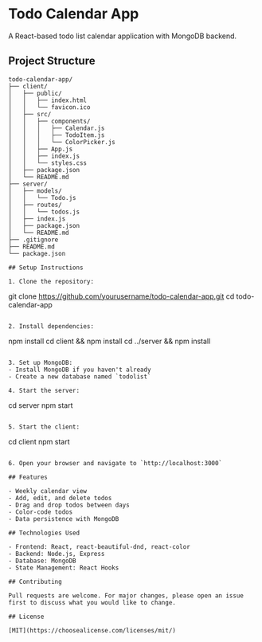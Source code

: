 # Todo Calendar App

A React-based todo list calendar application with MongoDB backend.

## Project Structure

```
todo-calendar-app/
├── client/
│   ├── public/
│   │   ├── index.html
│   │   └── favicon.ico
│   ├── src/
│   │   ├── components/
│   │   │   ├── Calendar.js
│   │   │   ├── TodoItem.js
│   │   │   └── ColorPicker.js
│   │   ├── App.js
│   │   ├── index.js
│   │   └── styles.css
│   ├── package.json
│   └── README.md
├── server/
│   ├── models/
│   │   └── Todo.js
│   ├── routes/
│   │   └── todos.js
│   ├── index.js
│   ├── package.json
│   └── README.md
├── .gitignore
├── README.md
└── package.json

## Setup Instructions

1. Clone the repository:
   ```
   git clone https://github.com/yourusername/todo-calendar-app.git
   cd todo-calendar-app
   ```

2. Install dependencies:
   ```
   npm install
   cd client && npm install
   cd ../server && npm install
   ```

3. Set up MongoDB:
   - Install MongoDB if you haven't already
   - Create a new database named `todolist`

4. Start the server:
   ```
   cd server
   npm start
   ```

5. Start the client:
   ```
   cd client
   npm start
   ```

6. Open your browser and navigate to `http://localhost:3000`

## Features

- Weekly calendar view
- Add, edit, and delete todos
- Drag and drop todos between days
- Color-code todos
- Data persistence with MongoDB

## Technologies Used

- Frontend: React, react-beautiful-dnd, react-color
- Backend: Node.js, Express
- Database: MongoDB
- State Management: React Hooks

## Contributing

Pull requests are welcome. For major changes, please open an issue first to discuss what you would like to change.

## License

[MIT](https://choosealicense.com/licenses/mit/)
